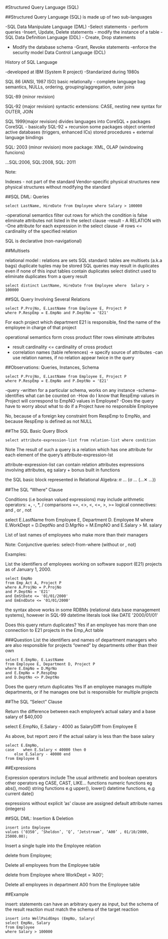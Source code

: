 #Structured Query Language (SQL) 

##Structured Query Language (SQL) 
is made up of two sub-languages

-SQL Data Manipulate Language (DML)
	-Select statements
		- perform queries
	-Insert, Update, Delete statements
		- modify the instance of a  table
-SQL Data Definition Language (DDL)
	- Create, Drop statements
- Modify the database schema
	-Grant, Revoke statements
		-enforce the security model
		Data Control Language (DCL)

History of SQL Language

-developed at IBM (System R project)
-Standarized during 1980s

SQL 86 (ANSI, 1987 ISO)
basic relationally - complete language
bag semantics, NULLs, ordering, grouping/aggregation, outer joins

SQL-89 (minor revision)

SQL-92 (major revision)
syntactic extensions: CASE, nesting
new syntax for OUTER, JOIN

SQL 1999(major revision)
divides languages into CoreSQL + packages
CoreSQL - basically SQL-92 + recursion
some packages
object oriented
active databases (triggers, enhanced ICs)
stored procedures + external language bindings

SQL: 2003 (minor revision)
more package: XML, OLAP (windowing funcions)

...SQL:2006, SQL:2008, SQL: 2011

Note:

Indexes - not part of the standard
Vendor-specific physical structures
new physical structures without modifying the standard

##SQL DML: Queries

`select LastName, HireDate from Employee where Salary > 100000`

-operational semantics
filter out rows for which the condition is false
eliminate attributes not listed in the select clause
-result - A RELATION with
	-One attribute for each expression in the select clause
	-# rows <= cardinality of the specified relation

SQL is declarative (non-navigational)

##Multisets

relational model : relations are sets
SQL standard: tables are multisets (a.k.a bags)
duplicate tuples may be stored
SQL queries may result in duplicates even if none of this input tables contain duplicates
select distinct used to eliminate duplicates from a query result

`select distinct LastName, HireDate from Employee where  Salary > 100000`

##SQL Query Involving Several Relations
```
select P.ProjNo, E.LastName from Employee E, Project P
where P.RespEmp = E.EmpNo and P.DeptNo = 'E21'
```
For each project which department E21 is responsible, find the name of the employee in charge of that project

operational semantics
form cross product
filter rows
eliminate attributes
- result cardinality <= cardinality of cross product
- correlation names (table references) -> specify source of attributes 
	-can use relation names, if no relation appear twice in the query


##Observations: Queries, Instances, Schema

```
select P.ProjNo, E.LastName from Employee E, Project P
where P.RespEmp = E.EmpNo and P.DeptNo = 'E21'
```
-query -written for a particular schema, works on any instance
-schema- identifies what can be counted on
-How do I know that RespEmp values in Project will correspond to EmpNO values in Employee?
-Does the query have to worry about what to do if a Project have no responsible Employee

No, because of a foreign key constraint from RespEmp to EmpNo, and because RespEmp is defined as not NULL

##The SQL Basic Query Block

`select attribute-expression-list from relation-list where condition`

Note
The result of such a query is a relation which has one attribute for each element of the query’s attribute-expression-lst

attribute-expression-list can contain
relation attributes
expressions involving attributes, eg salary + bonus
built in functions

the SQL basic block represented in Relational Algebra: 𝜋 … (σ … (...✕ …))


##The SQL “Where” Clause

Conditions (i.e boolean valued expressions) may include
arithmetic operators: +, -, *, /
comparisons ==, <>, <, <=, >, >=
logical connectives: and , or , not

select E.LastName from Employee E, Department D. Employee M where E.WorkDept = D.DeptNo and D.MgrNo = M.EmpNO and E.Salary > M. salary

List of last names of employees who make more than their managers

Note:
Conjunctive queries: select-from-where (without or , not)

Examples:

List the identifiers of employees working on software support (E21) projects as of January 1, 2000.
```
select EmpNo 
from Emp_Act A, Project P 
where A.ProjNo = P.ProjNo 
and P.DeptNo = 'E21' 
and EmStDate <= '01/01/2000'
and EmEndDate <= '01/01/2000'
```
the syntax above works in some RDBMs (relational data base management systems), however in SQL-99 datetime literals look like DATE '2000/01/01'

Does this query return duplicates?
Yes if an employee has more than one connection to E21 projects in the Emp_Act table

###Question
List the identifiers and names of department managers who are also responsible for projects “owned” by departments other than their own
```
select E.EmpNo, E.LastName 
from Employee E, Department D, Project P 
where E.EmpNo = D.MgrNo
and E.EmpNo = P.RespEmp
and D.DeptNo <> P.DeptNo
```
Does the query return duplicates
Yes If an employee manages multiple departments, or if he manages one but is responsible for multiple projects

##The SQL “Select” Clause

Return the difference between each employee’s actual salary and a base salary of $40,000

select E.EmpNo, E.Salary - 4000 as SalaryDIff from Employee E

As above, but report zero if the actual salary is less than the base salary
```
select E.EmpNo, 
case 	when E.Salary < 40000 then 0
	else E.Salary - 40000 end
from Employee E
```
##Expressions

Expression operators include
The usual arithmetic and boolean operators
other operators eg CASE,  CAST, LIKE…
functions
numeric functions eg abs(), mod()
string functions e.g upper(), lower()
datetime functions, e.g current date()

expressions without explicit ’as’ clause are assigned default attribute names (integers)

##SQL DML: Insertion & Deletion
```
insert into Employee
values (‘0350’, ‘Sheldon’, ‘Q’, ‘Jetstream’, ‘A00’ , 01/10/2000, 25000.00);
```
Insert a single tuple into the Employee relation

delete from Employee; 

Delete all employees from the Employee table

delete from Employee 
where WorkDept = ‘A00’;

Delete all employees in department A00 from the Employee table

##Example

insert: statements can have an arbitrary query as input, but the schema of the result reaction must match the schema of the target reaction
```
insert into WellPaidEmps (EmpNo, Salary(
select EmpNo, Salary
from Employee
where Salary > 100000
```
